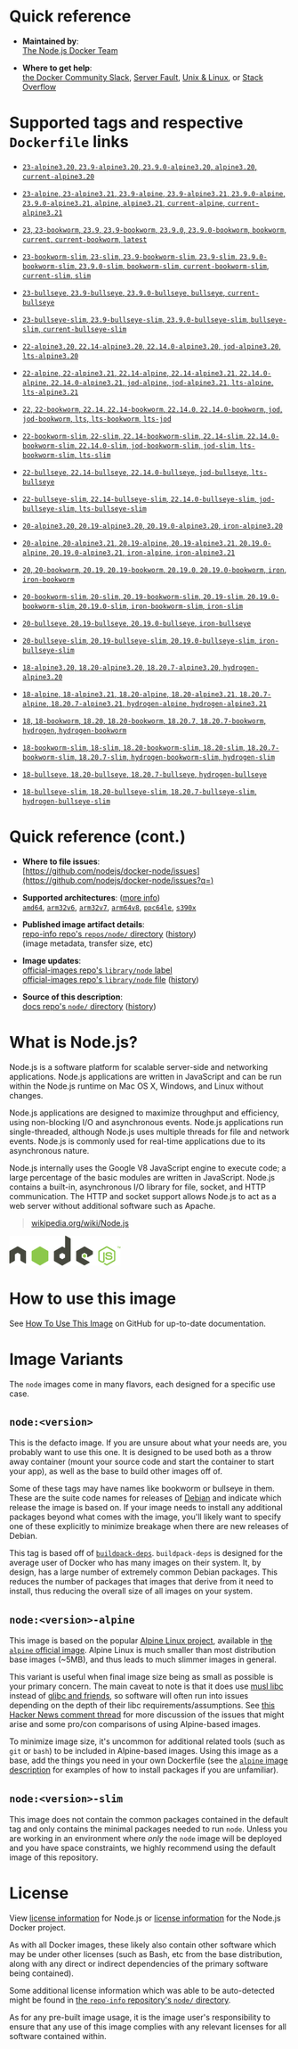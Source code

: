 <!--

********************************************************************************

WARNING:

    DO NOT EDIT "node/README.md"

    IT IS AUTO-GENERATED

    (from the other files in "node/" combined with a set of templates)

********************************************************************************

-->

# Quick reference

-	**Maintained by**:  
	[The Node.js Docker Team](https://github.com/nodejs/docker-node)

-	**Where to get help**:  
	[the Docker Community Slack](https://dockr.ly/comm-slack), [Server Fault](https://serverfault.com/help/on-topic), [Unix & Linux](https://unix.stackexchange.com/help/on-topic), or [Stack Overflow](https://stackoverflow.com/help/on-topic)

# Supported tags and respective `Dockerfile` links

-	[`23-alpine3.20`, `23.9-alpine3.20`, `23.9.0-alpine3.20`, `alpine3.20`, `current-alpine3.20`](https://github.com/nodejs/docker-node/blob/f35bdf80efb8a272a9ee75fb48e2c22652e28689/23/alpine3.20/Dockerfile)

-	[`23-alpine`, `23-alpine3.21`, `23.9-alpine`, `23.9-alpine3.21`, `23.9.0-alpine`, `23.9.0-alpine3.21`, `alpine`, `alpine3.21`, `current-alpine`, `current-alpine3.21`](https://github.com/nodejs/docker-node/blob/f35bdf80efb8a272a9ee75fb48e2c22652e28689/23/alpine3.21/Dockerfile)

-	[`23`, `23-bookworm`, `23.9`, `23.9-bookworm`, `23.9.0`, `23.9.0-bookworm`, `bookworm`, `current`, `current-bookworm`, `latest`](https://github.com/nodejs/docker-node/blob/f35bdf80efb8a272a9ee75fb48e2c22652e28689/23/bookworm/Dockerfile)

-	[`23-bookworm-slim`, `23-slim`, `23.9-bookworm-slim`, `23.9-slim`, `23.9.0-bookworm-slim`, `23.9.0-slim`, `bookworm-slim`, `current-bookworm-slim`, `current-slim`, `slim`](https://github.com/nodejs/docker-node/blob/f35bdf80efb8a272a9ee75fb48e2c22652e28689/23/bookworm-slim/Dockerfile)

-	[`23-bullseye`, `23.9-bullseye`, `23.9.0-bullseye`, `bullseye`, `current-bullseye`](https://github.com/nodejs/docker-node/blob/f35bdf80efb8a272a9ee75fb48e2c22652e28689/23/bullseye/Dockerfile)

-	[`23-bullseye-slim`, `23.9-bullseye-slim`, `23.9.0-bullseye-slim`, `bullseye-slim`, `current-bullseye-slim`](https://github.com/nodejs/docker-node/blob/f35bdf80efb8a272a9ee75fb48e2c22652e28689/23/bullseye-slim/Dockerfile)

-	[`22-alpine3.20`, `22.14-alpine3.20`, `22.14.0-alpine3.20`, `jod-alpine3.20`, `lts-alpine3.20`](https://github.com/nodejs/docker-node/blob/258c1a40754047657c4d8cdb6df5042785584821/22/alpine3.20/Dockerfile)

-	[`22-alpine`, `22-alpine3.21`, `22.14-alpine`, `22.14-alpine3.21`, `22.14.0-alpine`, `22.14.0-alpine3.21`, `jod-alpine`, `jod-alpine3.21`, `lts-alpine`, `lts-alpine3.21`](https://github.com/nodejs/docker-node/blob/258c1a40754047657c4d8cdb6df5042785584821/22/alpine3.21/Dockerfile)

-	[`22`, `22-bookworm`, `22.14`, `22.14-bookworm`, `22.14.0`, `22.14.0-bookworm`, `jod`, `jod-bookworm`, `lts`, `lts-bookworm`, `lts-jod`](https://github.com/nodejs/docker-node/blob/258c1a40754047657c4d8cdb6df5042785584821/22/bookworm/Dockerfile)

-	[`22-bookworm-slim`, `22-slim`, `22.14-bookworm-slim`, `22.14-slim`, `22.14.0-bookworm-slim`, `22.14.0-slim`, `jod-bookworm-slim`, `jod-slim`, `lts-bookworm-slim`, `lts-slim`](https://github.com/nodejs/docker-node/blob/258c1a40754047657c4d8cdb6df5042785584821/22/bookworm-slim/Dockerfile)

-	[`22-bullseye`, `22.14-bullseye`, `22.14.0-bullseye`, `jod-bullseye`, `lts-bullseye`](https://github.com/nodejs/docker-node/blob/258c1a40754047657c4d8cdb6df5042785584821/22/bullseye/Dockerfile)

-	[`22-bullseye-slim`, `22.14-bullseye-slim`, `22.14.0-bullseye-slim`, `jod-bullseye-slim`, `lts-bullseye-slim`](https://github.com/nodejs/docker-node/blob/258c1a40754047657c4d8cdb6df5042785584821/22/bullseye-slim/Dockerfile)

-	[`20-alpine3.20`, `20.19-alpine3.20`, `20.19.0-alpine3.20`, `iron-alpine3.20`](https://github.com/nodejs/docker-node/blob/e028becede0527249b105c22a3881412641b6d45/20/alpine3.20/Dockerfile)

-	[`20-alpine`, `20-alpine3.21`, `20.19-alpine`, `20.19-alpine3.21`, `20.19.0-alpine`, `20.19.0-alpine3.21`, `iron-alpine`, `iron-alpine3.21`](https://github.com/nodejs/docker-node/blob/e028becede0527249b105c22a3881412641b6d45/20/alpine3.21/Dockerfile)

-	[`20`, `20-bookworm`, `20.19`, `20.19-bookworm`, `20.19.0`, `20.19.0-bookworm`, `iron`, `iron-bookworm`](https://github.com/nodejs/docker-node/blob/e028becede0527249b105c22a3881412641b6d45/20/bookworm/Dockerfile)

-	[`20-bookworm-slim`, `20-slim`, `20.19-bookworm-slim`, `20.19-slim`, `20.19.0-bookworm-slim`, `20.19.0-slim`, `iron-bookworm-slim`, `iron-slim`](https://github.com/nodejs/docker-node/blob/e028becede0527249b105c22a3881412641b6d45/20/bookworm-slim/Dockerfile)

-	[`20-bullseye`, `20.19-bullseye`, `20.19.0-bullseye`, `iron-bullseye`](https://github.com/nodejs/docker-node/blob/e028becede0527249b105c22a3881412641b6d45/20/bullseye/Dockerfile)

-	[`20-bullseye-slim`, `20.19-bullseye-slim`, `20.19.0-bullseye-slim`, `iron-bullseye-slim`](https://github.com/nodejs/docker-node/blob/e028becede0527249b105c22a3881412641b6d45/20/bullseye-slim/Dockerfile)

-	[`18-alpine3.20`, `18.20-alpine3.20`, `18.20.7-alpine3.20`, `hydrogen-alpine3.20`](https://github.com/nodejs/docker-node/blob/8a3f5368104b97735752f4f00c9599b7758a924d/18/alpine3.20/Dockerfile)

-	[`18-alpine`, `18-alpine3.21`, `18.20-alpine`, `18.20-alpine3.21`, `18.20.7-alpine`, `18.20.7-alpine3.21`, `hydrogen-alpine`, `hydrogen-alpine3.21`](https://github.com/nodejs/docker-node/blob/8a3f5368104b97735752f4f00c9599b7758a924d/18/alpine3.21/Dockerfile)

-	[`18`, `18-bookworm`, `18.20`, `18.20-bookworm`, `18.20.7`, `18.20.7-bookworm`, `hydrogen`, `hydrogen-bookworm`](https://github.com/nodejs/docker-node/blob/8a3f5368104b97735752f4f00c9599b7758a924d/18/bookworm/Dockerfile)

-	[`18-bookworm-slim`, `18-slim`, `18.20-bookworm-slim`, `18.20-slim`, `18.20.7-bookworm-slim`, `18.20.7-slim`, `hydrogen-bookworm-slim`, `hydrogen-slim`](https://github.com/nodejs/docker-node/blob/8a3f5368104b97735752f4f00c9599b7758a924d/18/bookworm-slim/Dockerfile)

-	[`18-bullseye`, `18.20-bullseye`, `18.20.7-bullseye`, `hydrogen-bullseye`](https://github.com/nodejs/docker-node/blob/8a3f5368104b97735752f4f00c9599b7758a924d/18/bullseye/Dockerfile)

-	[`18-bullseye-slim`, `18.20-bullseye-slim`, `18.20.7-bullseye-slim`, `hydrogen-bullseye-slim`](https://github.com/nodejs/docker-node/blob/8a3f5368104b97735752f4f00c9599b7758a924d/18/bullseye-slim/Dockerfile)

# Quick reference (cont.)

-	**Where to file issues**:  
	[https://github.com/nodejs/docker-node/issues](https://github.com/nodejs/docker-node/issues?q=)

-	**Supported architectures**: ([more info](https://github.com/docker-library/official-images#architectures-other-than-amd64))  
	[`amd64`](https://hub.docker.com/r/amd64/node/), [`arm32v6`](https://hub.docker.com/r/arm32v6/node/), [`arm32v7`](https://hub.docker.com/r/arm32v7/node/), [`arm64v8`](https://hub.docker.com/r/arm64v8/node/), [`ppc64le`](https://hub.docker.com/r/ppc64le/node/), [`s390x`](https://hub.docker.com/r/s390x/node/)

-	**Published image artifact details**:  
	[repo-info repo's `repos/node/` directory](https://github.com/docker-library/repo-info/blob/master/repos/node) ([history](https://github.com/docker-library/repo-info/commits/master/repos/node))  
	(image metadata, transfer size, etc)

-	**Image updates**:  
	[official-images repo's `library/node` label](https://github.com/docker-library/official-images/issues?q=label%3Alibrary%2Fnode)  
	[official-images repo's `library/node` file](https://github.com/docker-library/official-images/blob/master/library/node) ([history](https://github.com/docker-library/official-images/commits/master/library/node))

-	**Source of this description**:  
	[docs repo's `node/` directory](https://github.com/docker-library/docs/tree/master/node) ([history](https://github.com/docker-library/docs/commits/master/node))

# What is Node.js?

Node.js is a software platform for scalable server-side and networking applications. Node.js applications are written in JavaScript and can be run within the Node.js runtime on Mac OS X, Windows, and Linux without changes.

Node.js applications are designed to maximize throughput and efficiency, using non-blocking I/O and asynchronous events. Node.js applications run single-threaded, although Node.js uses multiple threads for file and network events. Node.js is commonly used for real-time applications due to its asynchronous nature.

Node.js internally uses the Google V8 JavaScript engine to execute code; a large percentage of the basic modules are written in JavaScript. Node.js contains a built-in, asynchronous I/O library for file, socket, and HTTP communication. The HTTP and socket support allows Node.js to act as a web server without additional software such as Apache.

> [wikipedia.org/wiki/Node.js](https://en.wikipedia.org/wiki/Node.js)

![logo](https://raw.githubusercontent.com/docker-library/docs/01c12653951b2fe592c1f93a13b4e289ada0e3a1/node/logo.png)

# How to use this image

See [How To Use This Image](https://github.com/nodejs/docker-node/blob/master/README.md#how-to-use-this-image) on GitHub for up-to-date documentation.

# Image Variants

The `node` images come in many flavors, each designed for a specific use case.

## `node:<version>`

This is the defacto image. If you are unsure about what your needs are, you probably want to use this one. It is designed to be used both as a throw away container (mount your source code and start the container to start your app), as well as the base to build other images off of.

Some of these tags may have names like bookworm or bullseye in them. These are the suite code names for releases of [Debian](https://wiki.debian.org/DebianReleases) and indicate which release the image is based on. If your image needs to install any additional packages beyond what comes with the image, you'll likely want to specify one of these explicitly to minimize breakage when there are new releases of Debian.

This tag is based off of [`buildpack-deps`](https://hub.docker.com/_/buildpack-deps/). `buildpack-deps` is designed for the average user of Docker who has many images on their system. It, by design, has a large number of extremely common Debian packages. This reduces the number of packages that images that derive from it need to install, thus reducing the overall size of all images on your system.

## `node:<version>-alpine`

This image is based on the popular [Alpine Linux project](https://alpinelinux.org), available in [the `alpine` official image](https://hub.docker.com/_/alpine). Alpine Linux is much smaller than most distribution base images (~5MB), and thus leads to much slimmer images in general.

This variant is useful when final image size being as small as possible is your primary concern. The main caveat to note is that it does use [musl libc](https://musl.libc.org) instead of [glibc and friends](https://www.etalabs.net/compare_libcs.html), so software will often run into issues depending on the depth of their libc requirements/assumptions. See [this Hacker News comment thread](https://news.ycombinator.com/item?id=10782897) for more discussion of the issues that might arise and some pro/con comparisons of using Alpine-based images.

To minimize image size, it's uncommon for additional related tools (such as `git` or `bash`) to be included in Alpine-based images. Using this image as a base, add the things you need in your own Dockerfile (see the [`alpine` image description](https://hub.docker.com/_/alpine/) for examples of how to install packages if you are unfamiliar).

## `node:<version>-slim`

This image does not contain the common packages contained in the default tag and only contains the minimal packages needed to run `node`. Unless you are working in an environment where *only* the `node` image will be deployed and you have space constraints, we highly recommend using the default image of this repository.

# License

View [license information](https://github.com/nodejs/node/blob/master/LICENSE) for Node.js or [license information](https://github.com/nodejs/docker-node/blob/master/LICENSE) for the Node.js Docker project.

As with all Docker images, these likely also contain other software which may be under other licenses (such as Bash, etc from the base distribution, along with any direct or indirect dependencies of the primary software being contained).

Some additional license information which was able to be auto-detected might be found in [the `repo-info` repository's `node/` directory](https://github.com/docker-library/repo-info/tree/master/repos/node).

As for any pre-built image usage, it is the image user's responsibility to ensure that any use of this image complies with any relevant licenses for all software contained within.
